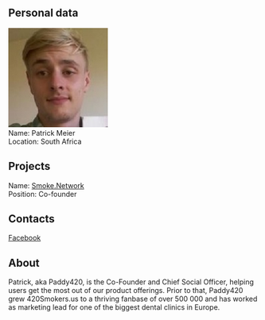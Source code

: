 ## Personal data
![patrick meier photo](photo/patrick_meier.jpeg)  
Name:   Patrick Meier  
Location: South Africa  
## Projects  
Name: [Smoke.Network](../projects/smoke_network.md)  
Position: Co-founder   
## Contacts  
[Facebook](https://www.facebook.com/paddy.meier.3)
## About
Patrick, aka Paddy420, is the Co-Founder and Chief Social Officer, helping users get the most out of our product offerings. Prior to that, Paddy420 grew 420Smokers.us to a thriving fanbase of over 500 000 and has worked as marketing lead for one of the biggest dental clinics in Europe.
